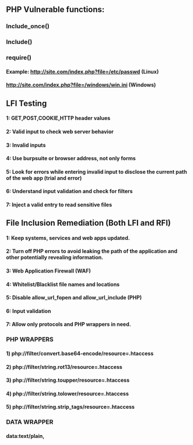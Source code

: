 ## PHP Vulnerable functions:

### Include_once()

### Include()

### require()

#### Example: http://site.com/index.php?file=/etc/passwd (Linux)

#### http://site.com/index.php?file=/windows/win.ini (Windows)

## LFI Testing

#### 1: GET,POST,COOKIE,HTTP header values

#### 2: Valid input to check web server behavior

#### 3: Invalid inputs

#### 4: Use burpsuite or browser address, not only forms

#### 5: Look for errors while entering invalid input to disclose the current path of the web app (trial and error)

#### 6: Understand input validation and check for filters

#### 7: Inject a valid entry to read sensitive files

## File Inclusion Remediation (Both LFI and RFI)

#### 1: Keep systems, services and web apps updated.

#### 2: Turn off PHP errors to avoid leaking the path of the application and other potentially revealing information.

#### 3: Web Application Firewall (WAF)

#### 4: Whitelist/Blacklist file names and locations

#### 5: Disable allow_url_fopen and allow_url_include (PHP)

#### 6: Input validation

#### 7: Allow only protocols and PHP wrappers in need.

### PHP WRAPPERS

#### 1) php://filter/convert.base64-encode/resource=.htaccess

#### 2) php://filter/string.rot13/resource=.htaccess

#### 3) php://filter/string.toupper/resource=.htaccess

#### 4) php://filter/string.tolower/resource=.htaccess

#### 5) php://filter/string.strip_tags/resource=.htaccess

### DATA WRAPPER 

#### data:text/plain,<?php phpinfo(); ?>
